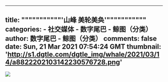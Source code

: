 
---
title: """""""""""'山峰
美轮美奂'"""""""""""
categories: 
    - 社交媒体
    - 数字尾巴 - 鲸图（分类）
author: 数字尾巴 - 鲸图（分类）
comments: false
date: Sun, 21 Mar 2021 07:54:24 GMT
thumbnail: 'http://s1.dgtle.com/dgtle_img/whale/2021/03/14/a8822202103142230576728.png'
---

<div>   
<img src="http://s1.dgtle.com/dgtle_img/whale/2021/03/14/a8822202103142230576728.png" referrerpolicy="no-referrer">  
</div>
            